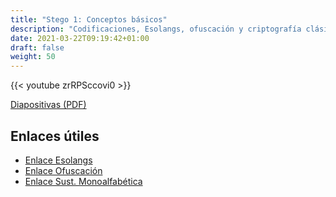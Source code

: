 ```yaml
---
title: "Stego 1: Conceptos básicos"
description: "Codificaciones, Esolangs, ofuscación y criptografía clásica."
date: 2021-03-22T09:19:42+01:00
draft: false
weight: 50
---
```


{{< youtube zrRPSccovi0 >}}

[Diapositivas (PDF)](stego-1.pdf)

## Enlaces útiles

* [Enlace Esolangs](https://gist.github.com/eriverosr/bb4e39ff91879bd30bb9d6417cd9057f)
* [Enlace Ofuscación](https://gist.github.com/eriverosr/b12f66e5ae6e6c254f4ece488d982094)
* [Enlace Sust. Monoalfabética](https://gist.github.com/eriverosr/5f9da031b82bd2c6844ce933476ffb40)
